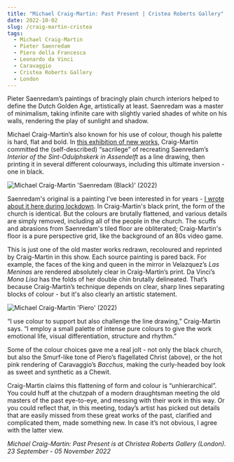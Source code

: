 ```yaml
---
title: "Michael Craig-Martin: Past Present | Cristea Roberts Gallery"
date: 2022-10-02
slug: /craig-martin-cristea
tags:
  - Michael Craig-Martin
  - Pieter Saenredam
  - Piero della Francesca
  - Leonardo da Vinci
  - Caravaggio
  - Cristea Roberts Gallery
  - London
---
```


Pieter Saenredam’s paintings of bracingly plain church interiors helped to define the Dutch Golden Age, artistically at least. Saenredam was a master of minimalism, taking infinite care with slightly varied shades of white on his walls, rendering the play of sunlight and shadow.

Michael Craig-Martin’s also known for his use of colour, though his palette is hard, flat and bold. In [this exhibition of new works](https://cristearoberts.com/exhibitions/241-michael-craig-martin-past-present/), Craig-Martin committed the (self-described) “sacrilege” of recreating Saenredam’s *Interior of the Sint-Odulphskerk in Assendelft* as a line drawing, then printing it in several different colourways, including this ultimate inversion - one in black.

![Michael Craig-Martin 'Saenredam (Black)' (2022)](/craig-martin-cristea-1.jpeg)

Saenredam's original is a painting I’ve been interested in for years - [I wrote about it here during lockdown](https://artangled.com/sanraedam-rijksmuseum). In Craig-Martin's black print, the form of the church is identical. But the colours are brutally flattened, and various details are simply removed, including all of the people in the church. The scuffs and abrasions from Saenredam's tiled floor are obliterated; Craig-Martin's floor is a pure perspective grid, like the background of an 80s video game.

This is just one of the old master works redrawn, recoloured and reprinted by Craig-Martin in this show. Each source painting is pared back. For example, the faces of the king and queen in the mirror in Velazquez’s *Las Meninas* are rendered absolutely clear in Craig-Martin’s print. Da Vinci’s *Mona Lisa* has the folds of her double chin brutally delineated. That’s because Craig-Martin’s technique depends on clear, sharp lines separating blocks of colour - but it's also clearly an artistic statement.

![Michael Craig-Martin 'Piero' (2022)](/craig-martin-cristea-2.jpeg)

“I use colour to support but also challenge the line drawing,” Craig-Martin says. “I employ a small palette of intense pure colours to give the work emotional life, visual differentiation, structure and rhythm.” 

Some of the colour choices gave me a real jolt - not only the black church, but also the Smurf-like tone of Piero’s flagellated Christ (above), or the hot pink rendering of Caravaggio’s *Bacchus*, making the curly-headed boy look as sweet and synthetic as a Chewit.

Craig-Martin claims this flattening of form and colour is “unhierarchical”. You could huff at the chutzpah of a modern draughtsman meeting the old masters of the past eye-to-eye, and messing with their work in this way. Or you could reflect that, in this meeting, today’s artist has picked out details that are easily missed from these great works of the past, clarified and complicated them, made something new. In case it’s not obvious, I agree with the latter view.

*Michael Craig-Martin: Past Present is at Christea Roberts Gallery (London). 23 September - 05 November 2022* 
